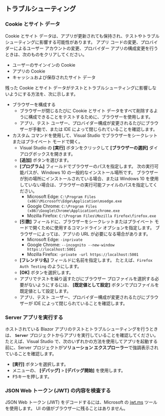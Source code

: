 ## <a name="troubleshoot"></a>トラブルシューティング

### <a name="cookies-and-site-data"></a>Cookie とサイト データ

Cookie とサイト データは、アプリが更新されても保持され、テストやトラブルシューティングに影響する可能性があります。 アプリ コードの変更、プロバイダーによるユーザー アカウントの変更、プロバイダー アプリの構成変更を行うときは、次のものをクリアしてください。

* ユーザーのサインインの Cookie
* アプリの Cookie
* キャッシュおよび保存されたサイト データ

残った Cookie とサイト データがテストとトラブルシューティングに影響しないようにする方法を、次に示します。

* ブラウザーを構成する
  * ブラウザーが閉じるたびに Cookie とサイト データをすべて削除するように構成できることをテストするために、ブラウザーを使用します。
  * アプリ、テスト ユーザー、プロバイダー構成が変更されるたびにブラウザーが手動で、または IDE によって閉じられていることを確認します。
* カスタム コマンドを使用して、Visual Studio でブラウザーをシークレットまたはプライベート モードで開く。
  * Visual Studio の **[実行]** ボタンをクリックして **[ブラウザーの選択]** ダイアログボックスを開きます。
  * **[追加]** ボタンを選びます。
  * **[プログラム]** フィールドでブラウザーのパスを指定します。 次の実行可能パスが、Windows 10 の一般的なインストール場所です。 ブラウザーが別の場所にインストールされている場合、または Windows 10 を使用していない場合は、ブラウザーの実行可能ファイルのパスを指定してください。
    * Microsoft Edge: `C:\Program Files (x86)\Microsoft\Edge\Application\msedge.exe`
    * Google Chrome: `C:\Program Files (x86)\Google\Chrome\Application\chrome.exe`
    * Mozilla Firefox: `C:\Program Files\Mozilla Firefox\firefox.exe`
  * **[引数]** フィールドに、ブラウザーをシークレットまたはプライベート モードで開くために使用するコマンドライン オプションを指定します。 ブラウザーによっては、アプリの URL が必要になる場合があります。
    * Microsoft Edge: `-inprivate`
    * Google Chrome: `--incognito --new-window https://localhost:5001`
    * Mozilla Firefox: `-private -url https://localhost:5001`
  * **[フレンドリ名]** フィールドに名前を指定します。 たとえば、`Firefox Auth Testing` のようにします。
  * **[OK]** ボタンを選択します。
  * アプリでテストを繰り返すたびにブラウザー プロファイルを選択する必要がないようにするには、 **[既定値として設定]** ボタンでプロファイルを既定値として設定します。
  * アプリ、テスト ユーザー、プロバイダー構成が変更されるたびにブラウザーが IDE によって閉じられていることを確認します。

### <a name="run-the-server-app"></a>Server アプリを実行する

ホストされている Blazor アプリのテストとトラブルシューティングを行うときは、 **`Server`** プロジェクトからアプリを実行していることを確認してください。 たとえば、Visual Studio で、次のいずれかの方法を使用してアプリを起動する前に、Server プロジェクトが**ソリューション エクスプローラー**で強調表示されていることを確認します。

* **[実行]** ボタンを選択します。
* メニューの、 **[デバッグ]**  >  **[デバッグ開始]** を使用します。
* <kbd>F5</kbd>キーを押します。

### <a name="inspect-the-content-of-a-json-web-token-jwt"></a>JSON Web トークン (JWT) の内容を検査する

JSON Web トークン (JWT) をデコードするには、Microsoft の [jwt.ms](https://jwt.ms/) ツールを使用します。 UI の値がブラウザーに残ることはありません。
